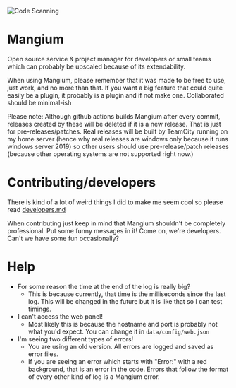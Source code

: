 ![Code Scanning](https://github.com/Floffah/mangium/workflows/Code%20Scanning/badge.svg)

# Mangium
Open source service & project manager for developers or small teams which can probably be upscaled because of its extendability.

When using Mangium, please remember that it was made to be free to use, just work, and no more than that. If you want a big feature that could quite easily be a plugin, it probably is a plugin and if not make one.
Collaborated should be minimal-ish

Please note: Although github actions builds Mangium after every commit, releases created by these will be deleted if it is a new release. That is just for pre-releases/patches. Real releases will be built by TeamCity running on my home server (hence why real releases are windows only because it runs windows server 2019) so other users should use pre-release/patch releases (because other operating systems are not supported right now.)

# Contributing/developers
There is kind of a lot of weird things I did to make me seem cool so please read [developers.md](developers.md)

When contributing just keep in mind that Mangium shouldn't be completely professional. Put some funny messages in it! Come on, we're developers. Can't we have some fun occasionally?

# Help
 - For some reason the time at the end of the log is really big?
    - This is because currently, that time is the milliseconds since the last log. This will be changed in the future but it is like that so I can test timings.
 - I can't access the web panel!
    - Most likely this is because the hostname and port is probably not what you'd expect. You can change it in `data/config/web.json`
 - I'm seeing two different types of errors!
    - You are using an old version. All errors are logged and saved as error files.
    - If you are seeing an error which starts with "Error:" with a red background, that is an error in the code. Errors that follow the format of every other kind of log is a Mangium error.
